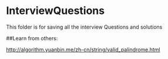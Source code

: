 # InterviewQuestions
This folder is for saving all the interview Questions and solutions


##Learn from others:

http://algorithm.yuanbin.me/zh-cn/string/valid_palindrome.html




